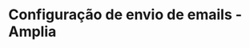 ﻿# Configuração de envio de emails - Amplia

<!-- link to version in English -->
<div data-alt-locales="en-us"></div>
